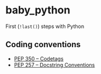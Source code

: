 # baby_python

First (```!last()```) steps with Python 


 ## Coding conventions

 - [PEP 350 – Codetags](https://peps.python.org/pep-0350/)
 - [PEP 257 – Docstring Conventions](https://peps.python.org/pep-0257/)